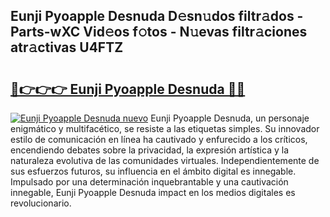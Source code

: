## Eunji Pyoapple Desnuda D𝚎sn𝚞dos filtr𝚊dos - Parts-wXC Vid𝚎os f𝚘tos - N𝚞evas filtr𝚊ciones atr𝚊ctivas U4FTZ

# <h2><a href="http://mb9lmer.tromn.icu/?c=Eunji+Pyoapple+Desnuda">🔗👉👉👉 Eunji Pyoapple Desnuda 🔗🔗</a></h2>

[![Eunji Pyoapple Desnuda nuevo](https://i.imgur.com/pEAQMta.gif)](http://mb9lmer.tromn.icu/?c=Eunji+Pyoapple+Desnuda)
Eunji Pyoapple Desnuda, un personaje enigmático y multifacético, se resiste a las etiquetas simples. Su innovador estilo de comunicación en línea ha cautivado y enfurecido a los críticos, encendiendo debates sobre la privacidad, la expresión artística y la naturaleza evolutiva de las comunidades virtuales. Independientemente de sus esfuerzos futuros, su influencia en el ámbito digital es innegable. Impulsado por una determinación inquebrantable y una cautivación innegable, Eunji Pyoapple Desnuda impact en los medios digitales es revolucionario.

